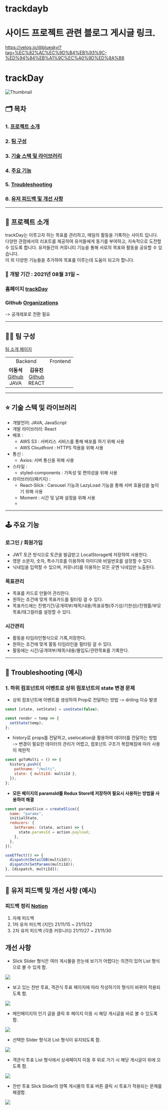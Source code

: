 # trackdayb


# 사이드 프로젝트 관련 블로그 게시글 링크.
https://velog.io/@blueskyi?tag=%EC%82%AC%EC%9D%B4%EB%93%9C-%ED%94%84%EB%A1%9C%EC%A0%9D%ED%8A%B8


# trackDay

![Thumbnail](./src/images/Thumbnail.png)

## 🗂️ 목차

### 1. [프로젝트 소개](#-프로젝트-소개)

### 2. [팀 구성](#-팀-구성)

### 3. [기술 스텍 및 라이브러리](#-기술-스텍-및-라이브러리)

### 4. [주요 기능](#-주요-기능)

### 5. [Troubleshooting](#-Troubleshooting)

### 6. [유저 피드백 및 개선 사항](#-유저-피드백-및-개선-사항)

<hr>

## 📃 프로젝트 소개

trackDay는 이루고자 하는 목표를 관리하고, 매일의 활동을 기록하는 사이트 입니다. 다양한 관점에서의 리포트를 제공하여 유저들에게 동기를 부여하고, 지속적으로 도전할 수 있도록 합니다. 유저들간의 커뮤니티 기능을 통해 서로의 목표와 활동을 공유할 수 있습니다.   
이 외 다양한 기능들을 추가하여 목표를 이루는데 도움이 되고자 합니다.  

### 📆 개발 기간 : 2021년 08월 31일 ~

### 홈페이지 [trackDay](http://52.79.223.169:8080/)

### Github [Organizations](https://github.com/dongseoki/trackdayb)
-> 공개레포로 전환 필요

<hr>

## 🧑‍💻 팀 구성

[팀 소개 페이지](https://crawling-health-e0d.notion.site/be6df84bde484ca883f54739be96eb8f)

<table>
  <tr>
  <td colspan='2' align="center">
  Backend
  </td>
  <td colspan='2' align="center">
  Frontend
  </td>
  <tr>
    <td align="center" >
    <b>이동석</b></a><br>
    <a href="https://github.com/jeangho293">Github</a>
    <br>JAVA<br>
    </td>
    <td align="center">
    <b>김유진</b></a><br />
    <a href="https://github.com/gabmin" >Github</a>
    <br>REACT<br>
    </td>
    </tr>
</table>

<hr>

## ⭐ 기술 스텍 및 라이브러리

- 개발언어: JAVA, JavaScript
- 개발 라이브러리: React
- 배포 :
  - AWS S3 : 서버리스 서비스를 통해 배포를 하기 위해 사용
  - AWS Cloudfront : HTTPS 적용을 위해 사용
- 통신 :
  - Axios: 서버 통신을 위해 사용
- 스타일 :
  - styled-components : 가독성 및 편의성을 위해 사용
- 라이브러리(패키지) :
  - React-Slick : Carousel 기능과 LazyLoad 기능을 통해 서버 효율성을 높이기 위해 사용
  - Moment : 시간 및 날짜 설정을 위해 사용
  - 
<hr>

## 🕹️ 주요 기능

### 로그인 / 회원가입

- JWT 토큰 방식으로 토큰을 발급받고 LocalStorage에 저장하여 사용한다.
- 영문 소문자, 숫자, 특수기호를 이용하여 아이디와 비밀번호를 설정할 수 있다.
- 닉네임을 입력할 수 있으며, 커뮤니티를 이용하는 모든 곳엔 닉네임만 노출된다.

### 목표관리

- 목표를 카드로 만들어 관리한다.
- 원하는 조건에 맞게 목표카드를 필터링 걸 수 있다.
- 목표카드에는 진행기간/공개여부/제목/내용/목표유형(주기성/기한성)/진행률/부모목표/태그컬러를 설정할 수 있다.

### 시간관리

- 활동을 타임라인형식으로 기록,저장한다.
- 원하는 조건에 맞게 활동 타임라인을 필터링 걸 수 있다.
- 활동에는 시간/공개여부/제목/내용/몰입도/관련목표를 기록한다.

<hr>

## 🙉 Troubleshooting (예시)

### 1. 하위 컴포넌트의 이벤트로 상위 컴포넌트의 state 변경 문제

- 상위 컴포넌트에 이벤트를 생성하여 Prop로 전달하는 방법 -> driling 이슈 발생

```jsx
const [state, setState] = useState(false);

const render = temp => {
  setState(temp);
};
```

- history로 props를 전달하고, uselocation을 활용하여 데이터를 전달하는 방법  
  -> 변경이 필요한 데이터의 관리가 어렵고, 컴포넌트 구조가 복잡해짐에 따라 사용이 제한적

```jsx
const goToMulti = () => {
  history.push({
    pathname: "/multi",
    state: { multiId: multiId },
  });
};
```

- **모든 페이지의 paramsId를 Redux Store에 저장하여 필요시 사용하는 방법울 사용하여 해결**

```jsx
const paramsSlice = createSlice({
  name: "params",
  initialState,
  reducers: {
    SetParams: (state, action) => {
      state.paramsId = action.payload;
    },
  },
});
```

```jsx
useEffect(() => {
  dispatch(DetailDB(multiId));
  dispatch(SetParams(multiId));
}, [dispatch, multiId]);
```

<hr>

## 🔧 유저 피드백 및 개선 사항 (예시)

### 피드백 정리 [Notion](https://crawling-health-e0d.notion.site/1e6a76553d3b45909c134d9b62b604fd)

1. 자체 피드백
2. 1차 유저 피드백 (지인) 21/11/15 ~ 21/11/22
3. 2차 유저 피드백 (각종 커뮤니티) 21/11/27 ~ 21/11/30

## 개선 사항

- Slick Slider 형식은 여러 게시물을 한눈에 보기가 어렵다는 의견이 있어 List 형식으로 볼 수 있게 함.

![](https://blog.kakaocdn.net/dn/bJT7vW/btrmEEvFIy8/YoMX7WqcqRtK4ncXSahQAK/img.gif)

- 보고 있는 찬반 투표, 객관식 투표 페이지에 따라 작성하기의 형식이 바뀌어 적용되도록 함.

![](https://blog.kakaocdn.net/dn/bRL3nF/btrmGgumZxZ/XOzVTdCdwkWli6E1IRpUhK/img.gif)

- 메인페이지의 인기 글을 클릭 후 페이지 이동 시 해당 게시글을 바로 볼 수 있도록 함.

![](https://blog.kakaocdn.net/dn/bSly0e/btrmEdkOyFS/JTOqZmzEmKid2WBkheC6kK/img.gif)

- 선택한 Slider 형식과 List 형식이 유지되도록 함.

![](https://blog.kakaocdn.net/dn/XSJwo/btrmEkjDwCo/ZUcaoPv8rCeKGYgv2Hqjzk/img.gif)

- 객관식 투표 List 형식에서 상세페이지 이동 후 뒤로 가기 시 해당 게시글이 위에 오도록 함.

![](https://blog.kakaocdn.net/dn/qp94l/btrmK8V2MNh/8Pkqks7gCKx1KCTxhdIhJ1/img.gif)

- 찬반 투표 Slick Slider의 양쪽 게시물의 투표 버튼 클릭 시 투표가 적용되는 문제를 해결함.

![](https://blog.kakaocdn.net/dn/eDzuQn/btrmHFglfjB/6DHTUb0ieRmmly3KQ1Bk80/img.gif)
